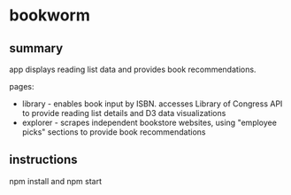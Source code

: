 # bookworm

## summary

app displays reading list data and provides book recommendations.

pages:
* library - enables book input by ISBN. accesses Library of Congress API to provide reading list details and D3 data visualizations
* explorer - scrapes independent bookstore websites, using "employee picks" sections to provide book recommendations

## instructions

npm install and npm start
